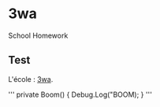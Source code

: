 # 3wa
School Homework

## Test

L'école : [3wa](http://3wacademy.fr).


'''
private Boom()
{
    Debug.Log("BOOM);
}
'''